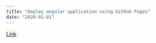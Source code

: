 ```yaml
---
title: "Deploy angular application using GitHub Pages"
date: "2020-01-01"
---
```


[Link](https://youtu.be/IIYqxMDxvao)
